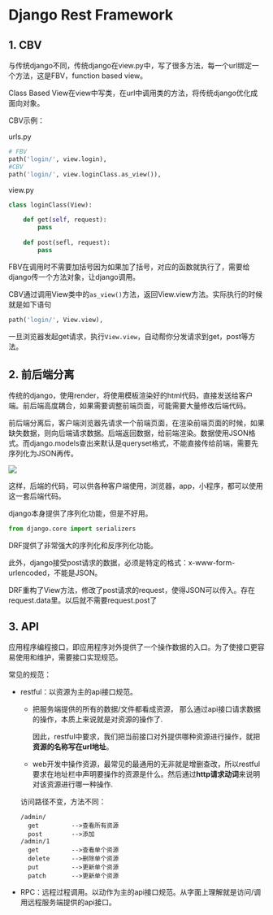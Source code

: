 # Django Rest Framework

## 1. CBV

与传统django不同，传统django在view.py中，写了很多方法，每一个url绑定一个方法，这是FBV，function based view。

Class Based View在view中写类，在url中调用类的方法，将传统django优化成面向对象。

CBV示例：

urls.py

````python
# FBV
path('login/', view.login),
#CBV
path('login/', view.loginClass.as_view()),
````

view.py

````python
class loginClass(View):
    
    def get(self, request):
        pass
        
    def post(sefl, request):
        pass
````

FBV在调用时不需要加括号因为如果加了括号，对应的函数就执行了，需要给django传一个方法对象，让django调用。

CBV通过调用View类中的```as_view()```方法，返回View.view方法。实际执行的时候就是如下语句

````python
path('login/', View.view),
````

一旦浏览器发起get请求，执行```View.view```，自动帮你分发请求到get，post等方法。

## 2. 前后端分离

传统的django，使用render，将使用模板渲染好的html代码，直接发送给客户端。前后端高度耦合，如果需要调整前端页面，可能需要大量修改后端代码。

前后端分离后，客户端浏览器先请求一个前端页面，在渲染前端页面的时候，如果缺失数据，则向后端请求数据。后端返回数据，给前端渲染。数据使用JSON格式。而django.models查出来默认是queryset格式，不能直接传给前端，需要先序列化为JSON再传。

![](F:\note\SeleneXX.github.io\picture\indepent_frontend_backend-16318493319127.png)

这样，后端的代码，可以供各种客户端使用，浏览器，app，小程序，都可以使用这一套后端代码。

django本身提供了序列化功能，但是不好用。

````python
from django.core import serializers
````

DRF提供了非常强大的序列化和反序列化功能。

此外，django接受post请求的数据，必须是特定的格式：x-www-form-urlencoded，不能是JSON。

DRF重构了View方法，修改了post请求的request，使得JSON可以传入。存在request.data里。以后就不需要request.post了

## 3. API

应用程序编程接口，即应用程序对外提供了一个操作数据的入口。为了使接口更容易使用和维护，需要接口实现规范。

常见的规范：

- restful：以资源为主的api接口规范。

  - 把服务端提供的所有的数据/文件都看成资源， 那么通过api接口请求数据的操作，本质上来说就是对资源的操作了.

    因此，restful中要求，我们把当前接口对外提供哪种资源进行操作，就把**资源的名称写在url地址**。

  - web开发中操作资源，最常见的最通用的无非就是增删查改，所以restful要求在地址栏中声明要操作的资源是什么。然后通过**http请求动词**来说明对该资源进行哪一种操作.

  访问路径不变，方法不同：

  ````
  /admin/
  	get			-->查看所有资源
  	post		-->添加
  /admin/1
  	get			-->查看单个资源
  	delete		-->删除单个资源
  	put			-->更新单个资源
  	patch		-->更新单个资源
  ````

  

- RPC：远程过程调用。以动作为主的api接口规范。从字面上理解就是访问/调用远程服务端提供的api接口。

  



